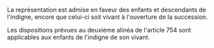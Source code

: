   
La représentation est admise en faveur des enfants et descendants de l'indigne, encore que celui-ci soit vivant à l'ouverture de la succession.   

  
Les dispositions prévues au deuxième alinéa de l'article 754 sont applicables aux enfants de l'indigne de son vivant.  
